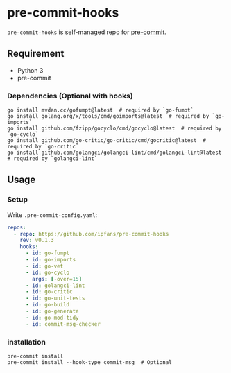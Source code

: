 # pre-commit-hooks

`pre-commit-hooks` is self-managed repo for [pre-commit](https://pre-commit.com).

## Requirement

* Python 3
* pre-commit

### Dependencies (Optional with hooks)

```
go install mvdan.cc/gofumpt@latest  # required by `go-fumpt`
go install golang.org/x/tools/cmd/goimports@latest  # required by `go-imports`
go install github.com/fzipp/gocyclo/cmd/gocyclo@latest  # required by `go-cyclo`
go install github.com/go-critic/go-critic/cmd/gocritic@latest  # required by `go-critic`
go install github.com/golangci/golangci-lint/cmd/golangci-lint@latest  # required by `golangci-lint`
```

## Usage

### Setup

Write `.pre-commit-config.yaml`:

```yaml
repos:
  - repo: https://github.com/ipfans/pre-commit-hooks
    rev: v0.1.3
    hooks:
      - id: go-fumpt
      - id: go-imports
      - id: go-vet
      - id: go-cyclo
        args: [-over=15]
      - id: golangci-lint
      - id: go-critic
      - id: go-unit-tests
      - id: go-build
      - id: go-generate
      - id: go-mod-tidy
      - id: commit-msg-checker
```

### installation

```
pre-commit install
pre-commit install --hook-type commit-msg  # Optional
```
